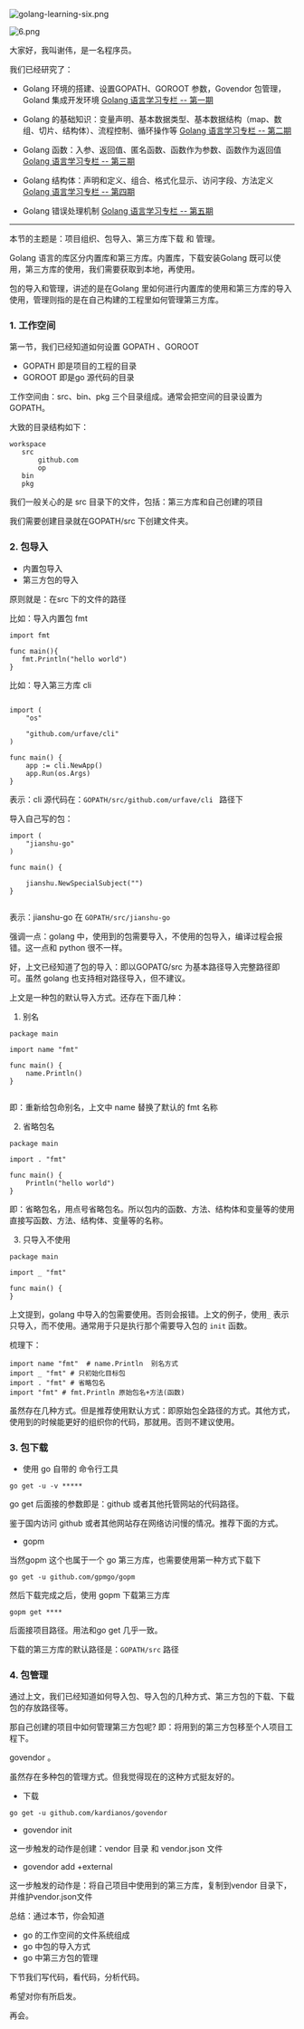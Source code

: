 ![golang-learning-six.png](https://upload-images.jianshu.io/upload_images/1818135-467e3b0824c09c68.png?imageMogr2/auto-orient/strip%7CimageView2/2/w/1240)

![6.png](https://upload-images.jianshu.io/upload_images/1818135-4b5717f10dbc7b78.png?imageMogr2/auto-orient/strip%7CimageView2/2/w/1240)

大家好，我叫谢伟，是一名程序员。

我们已经研究了：

- Golang 环境的搭建、设置GOPATH、GOROOT 参数，Govendor 包管理， Goland 集成开发环境
[Golang 语言学习专栏 -- 第一期](https://www.jianshu.com/p/4e18cf7f0b70)

- Golang 的基础知识：变量声明、基本数据类型、基本数据结构（map、数组、切片、结构体）、流程控制、循环操作等
[Golang 语言学习专栏 -- 第二期](https://www.jianshu.com/p/013c2d8f8246)

- Golang 函数：入参、返回值、匿名函数、函数作为参数、函数作为返回值
[Golang 语言学习专栏 -- 第三期](https://www.jianshu.com/p/f177cc2d9615)

- Golang 结构体：声明和定义、组合、格式化显示、访问字段、方法定义
[Golang 语言学习专栏 -- 第四期](https://www.jianshu.com/p/6e5461390394)

- Golang 错误处理机制
[Golang 语言学习专栏 -- 第五期](https://www.jianshu.com/p/38aff83a995d)

---

本节的主题是：项目组织、包导入、第三方库下载 和 管理。

Golang 语言的库区分内置库和第三方库。内置库，下载安装Golang 既可以使用，第三方库的使用，我们需要获取到本地，再使用。


包的导入和管理，讲述的是在Golang 里如何进行内置库的使用和第三方库的导入使用，管理则指的是在自己构建的工程里如何管理第三方库。


### 1. 工作空间

第一节，我们已经知道如何设置 GOPATH 、GOROOT

- GOPATH 即是项目的工程的目录
- GOROOT 即是go 源代码的目录

工作空间由：src、bin、pkg 三个目录组成。通常会把空间的目录设置为GOPATH。

大致的目录结构如下：

```
workspace
   src
       github.com
       op
   bin
   pkg

```

我们一般关心的是 src 目录下的文件，包括：第三方库和自己创建的项目

我们需要创建目录就在GOPATH/src 下创建文件夹。


### 2. 包导入

- 内置包导入
- 第三方包的导入

原则就是：在src 下的文件的路径


比如：导入内置包 fmt

```
import fmt

func main(){
   fmt.Println("hello world")
}

```

比如：导入第三方库 cli

```

import (
	"os"

	"github.com/urfave/cli"
)

func main() {
	app := cli.NewApp()
	app.Run(os.Args)
}

```

表示：cli 源代码在：`GOPATH/src/github.com/urfave/cli ` 路径下

导入自己写的包：

```
import (
	"jianshu-go"
)

func main() {

	jianshu.NewSpecialSubject("")
}


```

表示：jianshu-go  在 `GOPATH/src/jianshu-go `



强调一点：golang 中，使用到的包需要导入，不使用的包导入，编译过程会报错。这一点和 python 很不一样。


好，上文已经知道了包的导入：即以GOPATG/src  为基本路径导入完整路径即可。虽然 golang 也支持相对路径导入，但不建议。


上文是一种包的默认导入方式。还存在下面几种：

1. 别名

```
package main

import name "fmt"

func main() {
	name.Println()
}


```

即：重新给包命别名，上文中 name 替换了默认的 fmt 名称

2. 省略包名

```
package main

import . "fmt"

func main() {
	Println("hello world")
}

```


即：省略包名，用点号省略包名。所以包内的函数、方法、结构体和变量等的使用直接写函数、方法、结构体、变量等的名称。


3. 只导入不使用

```
package main

import _ "fmt"

func main() {
}

```

上文提到，golang 中导入的包需要使用。否则会报错。上文的例子，使用`_` 表示只导入，而不使用。通常用于只是执行那个需要导入包的 `init` 函数。



梳理下：

```
import name "fmt"  # name.Println  别名方式
import _ "fmt" # 只初始化目标包
import . "fmt" # 省略包名
import "fmt" # fmt.Println 原始包名+方法(函数)

```

虽然存在几种方式。但是推荐使用默认方式：即原始包全路径的方式。其他方式，使用到的时候能更好的组织你的代码，那就用。否则不建议使用。




### 3. 包下载

- 使用 go 自带的 命令行工具

```
go get -u -v *****
```

go get 后面接的参数即是：github 或者其他托管网站的代码路径。

鉴于国内访问 github 或者其他网站存在网络访问慢的情况。推荐下面的方式。


- gopm 

当然gopm 这个也属于一个 go 第三方库，也需要使用第一种方式下载下

```
go get -u github.com/gpmgo/gopm
```

然后下载完成之后，使用 gopm 下载第三方库

```
gopm get ****
```

后面接项目路径。用法和go get 几乎一致。


下载的第三方库的默认路径是：`GOPATH/src` 路径


### 4. 包管理

通过上文，我们已经知道如何导入包、导入包的几种方式、第三方包的下载、下载包的存放路径等。

那自己创建的项目中如何管理第三方包呢? 即：将用到的第三方包移至个人项目工程下。

govendor 。

虽然存在多种包的管理方式。但我觉得现在的这种方式挺友好的。

- 下载

```
go get -u github.com/kardianos/govendor
```

- govendor init

这一步触发的动作是创建：vendor 目录 和 vendor.json 文件

- govendor add +external

这一步触发的动作是：将自己项目中使用到的第三方库，复制到vendor 目录下，并维护vendor.json文件





总结：通过本节，你会知道

- go 的工作空间的文件系统组成
- go 中包的导入方式
- go 中第三方包的管理

下节我们写代码，看代码，分析代码。

希望对你有所启发。

再会。